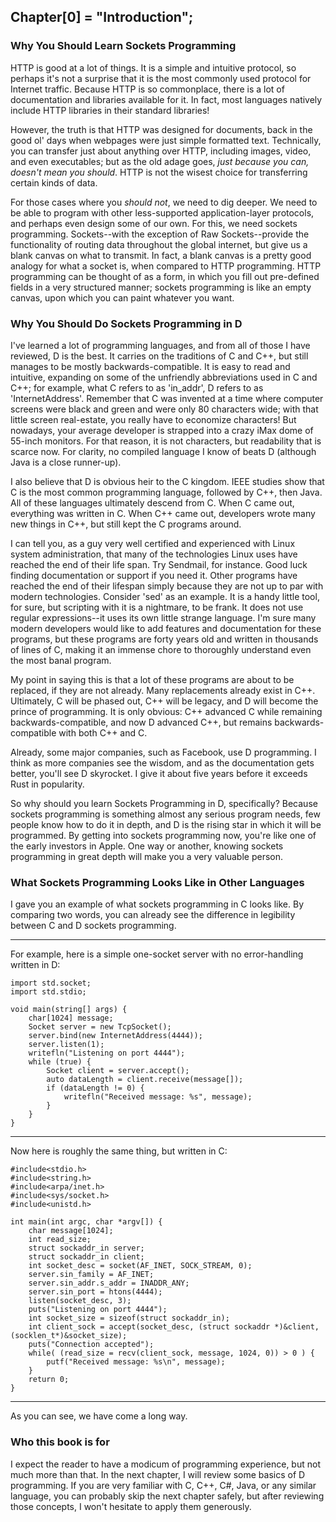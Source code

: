 ## Chapter[0] = "Introduction";

### Why You Should Learn Sockets Programming
HTTP is good at a lot of things. It is a simple and intuitive protocol, so perhaps it's not a surprise that it is the most commonly used protocol for Internet traffic. Because HTTP is so commonplace, there is a lot of documentation and libraries available for it. In fact, most languages natively include HTTP libraries in their standard libraries!

However, the truth is that HTTP was designed for documents, back in the good ol' days when webpages were just simple formatted text. Technically, you can transfer just about anything over HTTP, including images, video, and even executables; but as the old adage goes, _just because you can, doesn't mean you should_. HTTP is not the wisest choice for transferring certain kinds of data.

For those cases where you _should not_, we need to dig deeper. We need to be able to program with other less-supported application-layer protocols, and perhaps even design some of our own. For this, we need sockets programming. Sockets--with the exception of Raw Sockets--provide the functionality of routing data throughout the global internet, but give us a blank canvas on what to transmit. In fact, a blank canvas is a pretty good analogy for what a socket is, when compared to HTTP programming. HTTP programming can be thought of as a form, in which you fill out pre-defined fields in a very structured manner; sockets programming is like an empty canvas, upon which you can paint whatever you want.

### Why You Should Do Sockets Programming in D
I've learned a lot of programming languages, and from all of those I have reviewed, D is the best. It carries on the traditions of C and C++, but still manages to be mostly backwards-compatible. It is easy to read and intuitive, expanding on some of the unfriendly abbreviations used in C and C++; for example, what C refers to as 'in_addr', D refers to as 'InternetAddress'. Remember that C was invented at a time where computer screens were black and green and were only 80 characters wide; with that little screen real-estate, you really have to economize characters! But nowadays, your average developer is strapped into a crazy iMax dome of 55-inch monitors. For that reason, it is not characters, but readability that is scarce now. For clarity, no compiled language I know of beats D (although Java is a close runner-up).

I also believe that D is obvious heir to the C kingdom. IEEE studies show that C is the most common programming language, followed by C++, then Java. All of these languages ultimately descend from C. When C came out, everything was written in C. When C++ came out, developers wrote many new things in C++, but still kept the C programs around.

I can tell you, as a guy very well certified and experienced with Linux system administration, that many of the technologies Linux uses have reached the end of their life span. Try Sendmail, for instance. Good luck finding documentation or support if you need it. Other programs have reached the end of their lifespan simply because they are not up to par with modern technologies. Consider 'sed' as an example. It is a handy little tool, for sure, but scripting with it is a nightmare, to be frank. It does not use regular expressions--it uses its own little strange language. I'm sure many modern developers would like to add features and documentation for these programs, but these programs are forty years old and written in thousands of lines of C, making it an immense chore to thoroughly understand even the most banal program.

My point in saying this is that a lot of these programs are about to be replaced, if they are not already. Many replacements already exist in C++. Ultimately, C will be phased out, C++ will be legacy, and D will become the prince of programming. It is only obvious: C++ advanced C while remaining backwards-compatible, and now D advanced C++, but remains backwards-compatible with both C++ and C.

Already, some major companies, such as Facebook, use D programming. I think as more companies see the wisdom, and as the documentation gets better, you'll see D skyrocket. I give it about five years before it exceeds Rust in popularity.

So why should you learn Sockets Programming in D, specifically? Because sockets programming is something almost any serious program needs, few people know how to do it in depth, and D is the rising star in which it will be programmed. By getting into sockets programming now, you're like one of the early investors in Apple. One way or another, knowing sockets programming in great depth will make you a very valuable person.

### What Sockets Programming Looks Like in Other Languages
I gave you an example of what sockets programming in C looks like. By comparing two words, you can already see the difference in legibility between C and D sockets programming.

---

For example, here is a simple one-socket server with no error-handling written in D:

```
import std.socket;
import std.stdio;

void main(string[] args) {
    char[1024] message;
    Socket server = new TcpSocket();
    server.bind(new InternetAddress(4444));
    server.listen(1);
    writefln("Listening on port 4444");
    while (true) {
        Socket client = server.accept();
        auto dataLength = client.receive(message[]);
        if (dataLength != 0) {
            writefln("Received message: %s", message);
        }
    }
}
```

---

Now here is roughly the same thing, but written in C:

```
#include<stdio.h>
#include<string.h>
#include<arpa/inet.h>
#include<sys/socket.h>
#include<unistd.h>

int main(int argc, char *argv[]) {
    char message[1024];
    int read_size;
    struct sockaddr_in server;
    struct sockaddr_in client;
    int socket_desc = socket(AF_INET, SOCK_STREAM, 0);
    server.sin_family = AF_INET;
    server.sin_addr.s_addr = INADDR_ANY;
    server.sin_port = htons(4444);
    listen(socket_desc, 3);
    puts("Listening on port 4444");
    int socket_size = sizeof(struct sockaddr_in);
    int client_sock = accept(socket_desc, (struct sockaddr *)&client, (socklen_t*)&socket_size);
    puts("Connection accepted");
    while( (read_size = recv(client_sock, message, 1024, 0)) > 0 ) {
        putf("Received message: %s\n", message);
    }
    return 0;
}
```

---

As you can see, we have come a long way.

### Who this book is for

I expect the reader to have a modicum of programming experience, but not much more than that. In the next chapter, I will review some basics of D programming. If you are very familiar with C, C++, C#, Java, or any similar language, you can probably skip the next chapter safely, but after reviewing those concepts, I won't hesitate to apply them generously.
